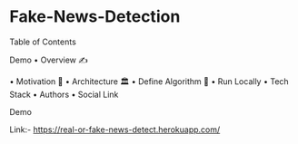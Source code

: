 # Fake-News-Detection

Table of Contents

Demo
• Overview ✍️

• Motivation 💪
• Architecture 🏛
• Define Algorithm 🧠
• Run Locally
• Tech Stack
• Authors
• Social Link

Demo

Link:- https://real-or-fake-news-detect.herokuapp.com/
